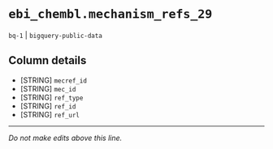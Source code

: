 # `ebi_chembl.mechanism_refs_29`
`bq-1` | `bigquery-public-data`

## Column details
* [STRING]    `mecref_id`
* [STRING]    `mec_id`
* [STRING]    `ref_type`
* [STRING]    `ref_id`
* [STRING]    `ref_url`

-------------------------------------------------------------------------------
*Do not make edits above this line.*
